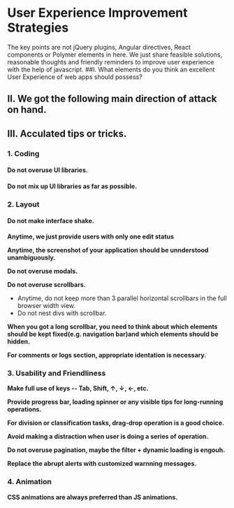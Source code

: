 # User Experience Improvement Strategies
The key points are not jQuery plugins, Angular directives, React components or Polymer elements in here. We just share feasible solutions, reasonable thoughts and friendly reminders to improve user experience with the help of javascript.
##Ⅰ. What elements do you think an excellent User Experience of web apps should possess?

## Ⅱ. We got the following main direction of attack on hand.
 
## Ⅲ. Acculated  tips or tricks.

### 1. Coding

#### Do not overuse UI libraries.

#### Do not mix up UI libraries as far as possible.

### 2. Layout

#### Do not make interface shake.

**Anytime, we just provide users with only one edit status**

**Anytime, the screenshot of your application should be unnderstood unambiguously.**

**Do not overuse modals.**

**Do not overuse scrollbars.**
* Anytime, do not keep more than 3 parallel horizontal scrollbars in the full browser width view.
* Do not nest divs with scrollbar.

**When you got a long scrollbar, you need to think about which elements should be kept fixed(e.g. navigation bar)and which elements should be hidden.**

**For comments or logs section, appropriate identation is necessary.**

### 3. Usability and Friendliness

**Make full use of keys -- Tab, Shift, ↑, ↓, ←, etc.**

**Provide progress bar, loading spinner or any visible tips for long-running operations.**

**For division or classification tasks, drag-drop operation is a good choice.**

**Avoid making a distraction when user is doing a series of operation.**

**Do not overuse pagination, maybe the filter + dynamic loading is engouh.**

**Replace the abrupt alerts with customized warnning messages.**

### 4. Animation

**CSS animations are always preferred than JS animations.**
